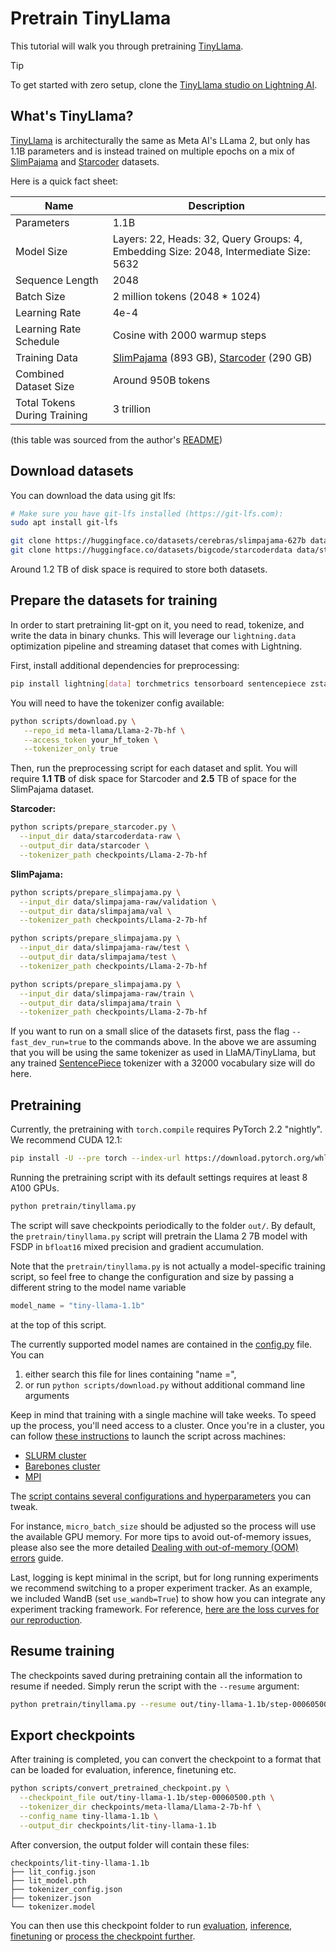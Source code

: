 # Pretrain TinyLlama

This tutorial will walk you through pretraining [TinyLlama](https://github.com/jzhang38/TinyLlama/).

> [!TIP]
> To get started with zero setup, clone the [TinyLlama studio on Lightning AI](https://lightning.ai/lightning-ai/studios/llm-pretrain-tinyllama-1-1b).

## What's TinyLlama?

[TinyLlama](https://github.com/jzhang38/TinyLlama/) is architecturally the same as Meta AI's LLama 2, but only has 1.1B parameters and is instead trained on multiple epochs on a mix of [SlimPajama](https://huggingface.co/datasets/cerebras/SlimPajama-627B) and [Starcoder](https://huggingface.co/datasets/bigcode/starcoderdata) datasets.

Here is a quick fact sheet:

| Name                         | Description                                                                                                                                                  |
|------------------------------|--------------------------------------------------------------------------------------------------------------------------------------------------------------|
| Parameters                   | 1.1B                                                                                                                                                         |
| Model Size                   | Layers: 22, Heads: 32, Query Groups: 4, Embedding Size: 2048, Intermediate Size: 5632                                                                        |
| Sequence Length              | 2048                                                                                                                                                         |
| Batch Size                   | 2 million tokens (2048 * 1024)                                                                                                                               |
| Learning Rate                | 4e-4                                                                                                                                                         |
| Learning Rate Schedule       | Cosine with 2000 warmup steps                                                                                                                                |
| Training Data                | [SlimPajama](https://huggingface.co/datasets/cerebras/slimpajama-627b) (893 GB), [Starcoder](https://huggingface.co/datasets/bigcode/starcoderdata) (290 GB) |
| Combined Dataset Size        | Around 950B tokens                                                                                                                                           |
| Total Tokens During Training | 3 trillion                                                                                                                                                   |

(this table was sourced from the author's [README](https://github.com/jzhang38/TinyLlama/))

## Download datasets

You can download the data using git lfs:

```bash
# Make sure you have git-lfs installed (https://git-lfs.com):
sudo apt install git-lfs
```

```bash
git clone https://huggingface.co/datasets/cerebras/slimpajama-627b data/slimpajama-raw
git clone https://huggingface.co/datasets/bigcode/starcoderdata data/starcoderdata-raw
```

Around 1.2 TB of disk space is required to store both datasets.

## Prepare the datasets for training

In order to start pretraining lit-gpt on it, you need to read, tokenize, and write the data in binary chunks. This will leverage our `lightning.data` optimization pipeline and streaming dataset that comes with Lightning.

First, install additional dependencies for preprocessing:

```bash
pip install lightning[data] torchmetrics tensorboard sentencepiece zstandard pandas pyarrow huggingface_hub
```

You will need to have the tokenizer config available:

```bash
python scripts/download.py \
   --repo_id meta-llama/Llama-2-7b-hf \
   --access_token your_hf_token \
   --tokenizer_only true
```

Then, run the preprocessing script for each dataset and split.
You will require **1.1 TB** of disk space for Starcoder and **2.5** TB of space for the SlimPajama dataset.

**Starcoder:**

```bash
python scripts/prepare_starcoder.py \
  --input_dir data/starcoderdata-raw \
  --output_dir data/starcoder \
  --tokenizer_path checkpoints/Llama-2-7b-hf
```

**SlimPajama:**

```bash
python scripts/prepare_slimpajama.py \
  --input_dir data/slimpajama-raw/validation \
  --output_dir data/slimpajama/val \
  --tokenizer_path checkpoints/Llama-2-7b-hf

python scripts/prepare_slimpajama.py \
  --input_dir data/slimpajama-raw/test \
  --output_dir data/slimpajama/test \
  --tokenizer_path checkpoints/Llama-2-7b-hf

python scripts/prepare_slimpajama.py \
  --input_dir data/slimpajama-raw/train \
  --output_dir data/slimpajama/train \
  --tokenizer_path checkpoints/Llama-2-7b-hf
```

If you want to run on a small slice of the datasets first, pass the flag `--fast_dev_run=true` to the commands above.
In the above we are assuming that you will be using the same tokenizer as used in LlaMA/TinyLlama, but any trained [SentencePiece](https://github.com/google/sentencepiece) tokenizer with a 32000 vocabulary size will do here.

## Pretraining

Currently, the pretraining with `torch.compile` requires PyTorch 2.2 "nightly". We recommend CUDA 12.1:

```bash
pip install -U --pre torch --index-url https://download.pytorch.org/whl/nightly/cu121
```

Running the pretraining script with its default settings requires at least 8 A100 GPUs.

```bash
python pretrain/tinyllama.py
```

The script will save checkpoints periodically to the folder `out/`.
By default, the `pretrain/tinyllama.py` script will pretrain the Llama 2 7B model with FSDP in
`bfloat16` mixed precision and gradient accumulation.

Note that the `pretrain/tinyllama.py` is not actually a model-specific training script, so feel free to change
the configuration and size by passing a different string to the model name variable

```python
model_name = "tiny-llama-1.1b"
```

at the top of this script.

The currently supported model names are contained in the [config.py](https://github.com/Lightning-AI/lit-gpt/lit_gpt/config.py) file.
You can

1) either search this file for lines containing "name =",
2) or run `python scripts/download.py` without additional command line arguments

Keep in mind that training with a single machine will take weeks. To speed up the process, you'll need access to a cluster.
Once you're in a cluster, you can follow [these instructions](https://lightning.ai/docs/fabric/stable/fundamentals/launch.html#launch-on-a-cluster)
to launch the script across machines:

- [SLURM cluster](https://lightning.ai/docs/fabric/stable/guide/multi_node/slurm.html)
- [Barebones cluster](https://lightning.ai/docs/fabric/stable/guide/multi_node/barebones.html)
- [MPI](https://lightning.ai/docs/fabric/stable/guide/multi_node/other.html)

The [script contains several configurations and hyperparameters](https://github.com/Lightning-AI/lit-gpt/blob/main/pretrain/openwebtext.py#L23-L46) you can tweak.

For instance, `micro_batch_size` should be adjusted so the process will use the available
GPU memory. For more tips to avoid out-of-memory issues, please also see the more detailed
[Dealing with out-of-memory (OOM) errors](oom.md) guide.

Last, logging is kept minimal in the script, but for long running experiments we recommend switching to a proper experiment tracker.
As an example, we included WandB (set `use_wandb=True`) to show how you can integrate any experiment tracking framework.
For reference, [here are the loss curves for our reproduction](https://api.wandb.ai/links/awaelchli/y7pzdpwy).

## Resume training

The checkpoints saved during pretraining contain all the information to resume if needed.
Simply rerun the script with the `--resume` argument:

```bash
python pretrain/tinyllama.py --resume out/tiny-llama-1.1b/step-00060500.pth
```

## Export checkpoints

After training is completed, you can convert the checkpoint to a format that can be loaded for evaluation, inference, finetuning etc.

```bash
python scripts/convert_pretrained_checkpoint.py \
  --checkpoint_file out/tiny-llama-1.1b/step-00060500.pth \
  --tokenizer_dir checkpoints/meta-llama/Llama-2-7b-hf \
  --config_name tiny-llama-1.1b \
  --output_dir checkpoints/lit-tiny-llama-1.1b
```

After conversion, the output folder will contain these files:
```
checkpoints/lit-tiny-llama-1.1b
├── lit_config.json
├── lit_model.pth
├── tokenizer_config.json
├── tokenizer.json
└── tokenizer.model
```

You can then use this checkpoint folder to run [evaluation](evaluation.md), [inference](inference.md), [finetuning](finetune_lora.md) or [process the checkpoint further](convert_lit_models.md).
